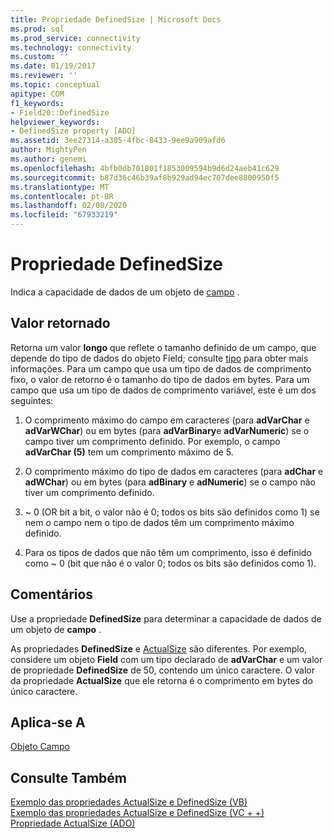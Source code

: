 ```yaml
---
title: Propriedade DefinedSize | Microsoft Docs
ms.prod: sql
ms.prod_service: connectivity
ms.technology: connectivity
ms.custom: ''
ms.date: 01/19/2017
ms.reviewer: ''
ms.topic: conceptual
apitype: COM
f1_keywords:
- Field20::DefinedSize
helpviewer_keywords:
- DefinedSize property [ADO]
ms.assetid: 3ee27314-a305-4fbc-8433-9ee9a909afd6
author: MightyPen
ms.author: genemi
ms.openlocfilehash: 4bfb0db701801f1853009594b9d6d24aeb41c629
ms.sourcegitcommit: b87d36c46b39af8b929ad94ec707dee8800950f5
ms.translationtype: MT
ms.contentlocale: pt-BR
ms.lasthandoff: 02/08/2020
ms.locfileid: "67933219"
---
```

# <a name="definedsize-property"></a>Propriedade DefinedSize
Indica a capacidade de dados de um objeto de [campo](../../../ado/reference/ado-api/field-object.md) .  
  
## <a name="return-value"></a>Valor retornado  
 Retorna um valor **longo** que reflete o tamanho definido de um campo, que depende do tipo de dados do objeto Field; consulte [tipo](../../../ado/reference/ado-api/type-property-ado.md) para obter mais informações. Para um campo que usa um tipo de dados de comprimento fixo, o valor de retorno é o tamanho do tipo de dados em bytes. Para um campo que usa um tipo de dados de comprimento variável, este é um dos seguintes:  
  
1.  O comprimento máximo do campo em caracteres (para **adVarChar** e **adVarWChar**) ou em bytes (para **adVarBinary**e **adVarNumeric**) se o campo tiver um comprimento definido. Por exemplo, o campo **adVarChar (5)** tem um comprimento máximo de 5.  
  
2.  O comprimento máximo do tipo de dados em caracteres (para **adChar** e **adWChar**) ou em bytes (para **adBinary** e **adNumeric**) se o campo não tiver um comprimento definido.  
  
3.  ~ 0 (OR bit a bit, o valor não é 0; todos os bits são definidos como 1) se nem o campo nem o tipo de dados têm um comprimento máximo definido.  
  
4.  Para os tipos de dados que não têm um comprimento, isso é definido como ~ 0 (bit que não é o valor 0; todos os bits são definidos como 1).  
  
## <a name="remarks"></a>Comentários  
 Use a propriedade **DefinedSize** para determinar a capacidade de dados de um objeto de **campo** .  
  
 As propriedades **DefinedSize** e [ActualSize](../../../ado/reference/ado-api/actualsize-property-ado.md) são diferentes. Por exemplo, considere um objeto **Field** com um tipo declarado de **adVarChar** e um valor de propriedade **DefinedSize** de 50, contendo um único caractere. O valor da propriedade **ActualSize** que ele retorna é o comprimento em bytes do único caractere.  
  
## <a name="applies-to"></a>Aplica-se A  
 [Objeto Campo](../../../ado/reference/ado-api/field-object.md)  
  
## <a name="see-also"></a>Consulte Também  
 [Exemplo das propriedades ActualSize e DefinedSize (VB)](../../../ado/reference/ado-api/actualsize-and-definedsize-properties-example-vb.md)   
 [Exemplo das propriedades ActualSize e DefinedSize (VC + +)](../../../ado/reference/ado-api/actualsize-and-definedsize-properties-example-vc.md)   
 [Propriedade ActualSize (ADO)](../../../ado/reference/ado-api/actualsize-property-ado.md)

